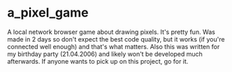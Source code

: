 # a_pixel_game

A local network browser game about drawing pixels. It's pretty fun. Was made in 2 days so don't expect the best code quality, but it works (if you're connected well enough) and that's what matters. Also this was written for my birthday party (21.04.2006) and likely won't be developed much afterwards. If anyone wants to pick up on this project, go for it.
